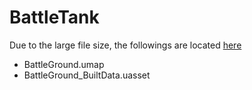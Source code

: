 # BattleTank

Due to the large file size, the followings are located [here](https://drive.google.com/open?id=1tV3oh7HNpcmbmG4deUq8pxqC01XOIMAt)

- BattleGround.umap
- BattleGround_BuiltData.uasset
